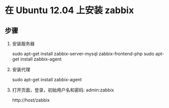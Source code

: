 在 Ubuntu 12.04 上安装 zabbix
=============================

步骤
----

1. 安装服务器

    sudo apt-get install zabbix-server-mysql zabbix-frontend-php
    sudo apt-get install zabbix-agent

2. 安装代理

    sudo apt-get install zabbix-agent

3. 打开页面，登录，初始用户名和密码: admin:zabbix

    http://host/zabbix

